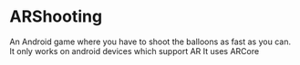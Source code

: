 # ARShooting
An Android game where you have to shoot the balloons as fast as you can. It only works on android devices which support AR
It uses ARCore
